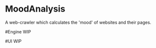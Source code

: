 # MoodAnalysis
A web-crawler which calculates the 'mood' of websites and their pages.

#Engine
WIP

#UI
WIP
